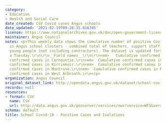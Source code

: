 ```yaml
---
category:
- Education
- Health and Social Care
date_created: CSV Covid cases Angus schools
date_updated: '2021-02-19T09:28:35.816345'
license: https://www.nationalarchives.gov.uk/doc/open-government-licence/version/3/
maintainer: Angus Council
notes: <p>This weekly data shows the cumulative number of positive Covid-19 cases
  in Angus school clusters - combined total of teachers, support staff, children and
  young people (not including contractors). The dataset is updated fortnightly on
  a Tuesday.\r\n\r\n__Field names__\r\n\r\n<em>   Cumulative confirmed cases in Brechin.\r\n</em>  Cumulative
  confirmed cases in Carnoustie.\r\n<em>  Cumulative confirmed cases in Forfar.\r\n</em>  Cumulative
  confirmed cases in Kirriemuir.\r\n<em>  Cumulative confirmed cases in Monifieth.\r\n</em>  Cumulative
  confirmed cases in Montrose.\r\n<em>  Cumulative confirmed cases in North Arbroath.\r\n</em>  Cumulative
  confirmed cases in West Arbroath.\r\n</p>
organization: Angus Council
original_dataset_link: http://opendata.angus.gov.uk/dataset/school-covid-19-positive-cases
records: null
resources:
- format: CSV
  name: CSV
  url: http://data.angus.gov.uk/geoserver/services/ows?service=WFS&version=2.0.0&request=GetFeature&typeName=services%3Aedn_schoolscovidcases2&outputFormat=csv
schema: default
title: School Covid-19 - Positive Cases and Isolations
---
```

